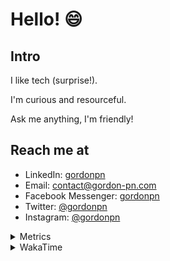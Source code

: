 # Hello! 😄

## Intro

I like tech (surprise!).

I'm curious and resourceful.

Ask me anything, I'm friendly!

## Reach me at

- LinkedIn: [gordonpn](https://www.linkedin.com/in/gordonpn/)
- Email: [contact@gordon-pn.com](mailto:contact@gordon-pn.com)
- Facebook Messenger: [gordonpn](https://www.messenger.com/t/Gordonpn)
- Twitter: [@gordonpn](https://twitter.com/Gordonpn)
- Instagram: [@gordonpn](https://www.instagram.com/gordonpn/)

<details>
  <summary>Metrics</summary>

  <img align="center" src="https://github.com/gordonpn/gordonpn/blob/master/github-metrics.svg" alt="GitHub Metrics">

</details>

<details>
  <summary>WakaTime</summary>

  <!--START_SECTION:waka-->
📊 **This Week I Spent My Time On** 

```text
💬 Programming Languages: 
Java                     10 hrs 54 mins      █████████████████████░░░░   84.38 % 
JSON                     33 mins             █░░░░░░░░░░░░░░░░░░░░░░░░   04.33 % 
XML                      26 mins             █░░░░░░░░░░░░░░░░░░░░░░░░   03.37 % 
ERB                      23 mins             █░░░░░░░░░░░░░░░░░░░░░░░░   02.99 % 
Makefile                 13 mins             ░░░░░░░░░░░░░░░░░░░░░░░░░   01.75 % 

🔥 Editors: 
Intellijidea             12 hrs 46 mins      █████████████████████████   98.82 % 
VS Code                  9 mins              ░░░░░░░░░░░░░░░░░░░░░░░░░   01.18 % 
```


 Last Updated on 29/02/2024 10:20:49 UTC
<!--END_SECTION:waka-->
</details>

